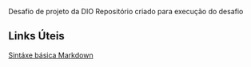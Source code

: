 Desafio de projeto da DIO
Repositório criado para execução do desafio

## Links Úteis
[Sintáxe básica Markdown](https://www.markdownguide.org/basic-syntax/)

